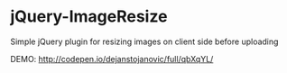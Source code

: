 # jQuery-ImageResize
Simple jQuery plugin for resizing images on client side before uploading

DEMO: http://codepen.io/dejanstojanovic/full/qbXqYL/

